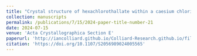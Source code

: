 ```yaml
---
title: "Crystal structure of hexachlorothallate within a caesium chloride phosphotungstate lattice Cs9(TlCl6)(PW12O40)2.9CsCl"
collection: manuscripts
permalink: /publications/7/15/2024-paper-title-number-21
date: 2024-07-15
venue: 'Acta Crystallographica Section E'
paperurl: 'http://iancolliard.github.io/Colliard-Research.github.io/files/paper21.pdf'
citation: 'https://doi.org/10.1107/S2056989024005565'
---
```

